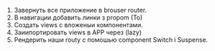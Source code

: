1. Завернуть  все приложение в brouser router.
2. В навигации добавить линки з propom (To) 
3. Создать views с вложеныи компонентами.
4. Заиипортировать views в APP через (lazy)
5. Рендерить наши routy с помошью component Switch i Suspense. 